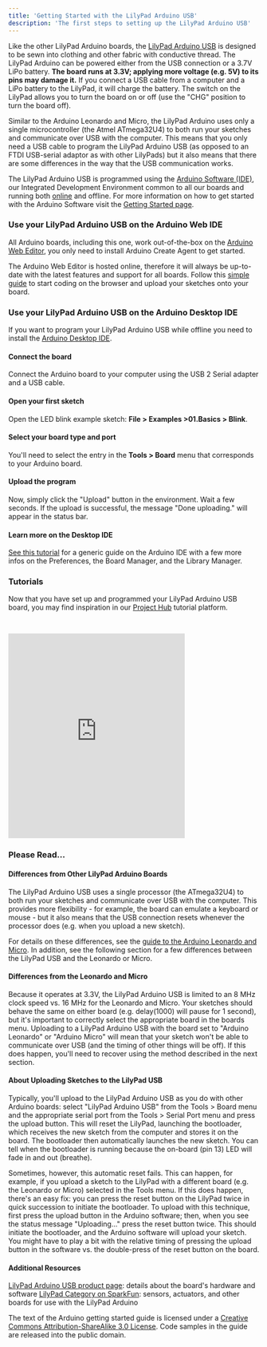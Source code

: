 ```yaml
---
title: 'Getting Started with the LilyPad Arduino USB'
description: 'The first steps to setting up the LilyPad Arduino USB'
---
```


Like the other LilyPad Arduino boards, the [LilyPad Arduino USB](https://arduino.cc/en/Main/ArduinoBoardLilyPadUSB) is designed to be sewn into clothing and other fabric with conductive thread. The LilyPad Arduino can be powered either from the USB connection or a 3.7V LiPo battery. **The board runs at 3.3V; applying more voltage (e.g. 5V) to its pins may damage it.** If you connect a USB cable from a computer and a LiPo battery to the LilyPad, it will charge the battery. The switch on the LilyPad allows you to turn the board on or off (use the "CHG" position to turn the board off).

Similar to the Arduino Leonardo and Micro, the LilyPad Arduino uses only a single microcontroller (the Atmel ATmega32U4) to both run your sketches and communicate over USB with the computer. This means that you only need a USB cable to program the LilyPad Arduino USB (as opposed to an FTDI USB-serial adaptor as with other LilyPads) but it also means that there are some differences in the way that the USB communication works.

The LilyPad Arduino USB is programmed using the [Arduino Software (IDE)](https://arduino.cc/en/Main/Software), our Integrated Development Environment common to all our boards and running both [online](https://create.arduino.cc/editor) and offline. For more information on how to get started with the Arduino Software visit the [Getting Started page](https://arduino.cc/en/Guide/HomePage).

### Use your LilyPad Arduino USB on the Arduino Web IDE



All Arduino boards, including this one, work out-of-the-box on the [Arduino Web Editor](https://create.arduino.cc/editor), you only need to install Arduino Create Agent to get started.

The Arduino Web Editor is hosted online, therefore it will always be up-to-date with the latest features and support for all boards. Follow this [simple guide](https://create.arduino.cc/projecthub/Arduino_Genuino/getting-started-with-arduino-web-editor-4b3e4a) to start coding on the browser and upload your sketches onto your board.





### Use your LilyPad Arduino USB on the Arduino Desktop IDE

If you want to program your LilyPad Arduino USB while offline you need to install the [Arduino Desktop IDE](https://arduino.cc/en/Main/Software).

#### Connect the board

Connect the Arduino board to your computer using the USB 2 Serial adapter and a USB cable.

#### Open your first sketch

Open the LED blink example sketch: **File > Examples >01.Basics > Blink**.

#### Select your board type and port

You'll need to select the entry in the **Tools > Board** menu that corresponds to your Arduino board.

#### Upload the program

Now, simply click the "Upload" button in the environment. Wait a few seconds. If the upload is successful, the message "Done uploading." will appear in the status bar.

#### Learn more on the Desktop IDE

[See this tutorial](https://create.arduino.cc/projecthub/Arduino_Genuino/getting-started-with-the-arduino-software-ide-623be4) for a generic guide on the Arduino IDE with a few more infos on the Preferences, the Board Manager, and the Library Manager.

### Tutorials

Now that you have set up and programmed your LilyPad Arduino USB board, you may find inspiration in our [Project Hub](https://create.arduino.cc/projecthub/products/arduino-lilypad-usb) tutorial platform.

<iframe frameborder='0' height='410' scrolling='no' src='https://create.arduino.cc/projecthub/Arduino_Scuola/a-cool-scale-512c2f/embed?use_route=project' width='354' style='margin-top:30px'></iframe>

### Please Read...

#### Differences from Other LilyPad Arduino Boards

The LilyPad Arduino USB uses a single processor (the ATmega32U4) to both run your sketches and communicate over USB with the computer. This provides more flexibility - for example, the board can emulate a keyboard or mouse - but it also means that the USB connection resets whenever the processor does (e.g. when you upload a new sketch).

For details on these differences, see the [guide to the Arduino Leonardo and Micro](https://arduino.cc/en/Guide/ArduinoLeonardoMicro). In addition, see the following section for a few differences between the LilyPad USB and the Leonardo or Micro.

#### Differences from the Leonardo and Micro

Because it operates at 3.3V, the LilyPad Arduino USB is limited to an 8 MHz clock speed vs. 16 MHz for the Leonardo and Micro. Your sketches should behave the same on either board (e.g. delay(1000) will pause for 1 second), but it's important to correctly select the appropriate board in the boards menu. Uploading to a LilyPad Arduino USB with the board set to "Arduino Leonardo" or "Arduino Micro" will mean that your sketch won't be able to communicate over USB (and the timing of other things will be off). If this does happen, you'll need to recover using the method described in the next section.

#### About Uploading Sketches to the LilyPad USB

Typically, you'll upload to the LilyPad Arduino USB as you do with other Arduino boards: select "LilyPad Arduino USB" from the Tools > Board menu and the appropriate serial port from the Tools > Serial Port menu and press the upload button. This will reset the LilyPad, launching the bootloader, which receives the new sketch from the computer and stores it on the board. The bootloader then automatically launches the new sketch. You can tell when the bootloader is running because the on-board (pin 13) LED will fade in and out (breathe).

Sometimes, however, this automatic reset fails. This can happen, for example, if you upload a sketch to the LilyPad with a different board (e.g. the Leonardo or Micro) selected in the Tools menu. If this does happen, there's an easy fix: you can press the reset button on the LilyPad twice in quick succession to initiate the bootloader. To upload with this technique, first press the upload button in the Arduino software; then, when you see the status message "Uploading..." press the reset button twice. This should initiate the bootloader, and the Arduino software will upload your sketch. You might have to play a bit with the relative timing of pressing the upload button in the software vs. the double-press of the reset button on the board.

#### Additional Resources

[LilyPad Arduino USB product page](https://arduino.cc/en/Main/ArduinoBoardLilyPadUSB): details about the board's hardware and software
[LilyPad Category on SparkFun](https://www.sparkfun.com/categories/135): sensors, actuators, and other boards for use with the LilyPad Arduino

The text of the Arduino getting started guide is licensed under a
[Creative Commons Attribution-ShareAlike 3.0 License](http://creativecommons.org/licenses/by-sa/3.0/). Code samples in the guide are released into the public domain.
